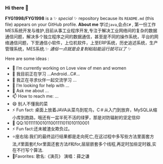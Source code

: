 ### Hi there 👋


**FYG1998/FYG1998** is a ✨ _special_ ✨ repository because its `README.md` (this file) appears on your GitHub profile.
**About me** 学过`java`,会点`C#` , 第一份工作 MES系统开发与维护,目前从事工业程序开发,专注于解决工业网络间的复杂的数据通信问题，解决多个独立程序之间的数据通信，甚至是不同的操作系统，平台的网络通信问题，下至通信小软件，上位机软件，上至ERP系统，历史追述系统，生产管理系统，MES系统.✨ _通俗一点就是会复制粘贴能运行就可以了_ ✨

Here are some ideas :

- 🔭 I’m currently working on Love view of men and women
- 🌱 我目前正在学习 ...Android...C#...
- 👯 我正在寻求伙伴一起交流学习 ...
- 🤔 I’m looking for help with ...
- 💬 Ask me about ...
- 📫 How to reach me: ...
- 😄 别人不懂我的菜
- ⚡ Fun fact: 桌面上放着JAVA从菜鸟到鸵鸟，C＃从入门到放弃，MySQL从缩小库到跑路，哦还有一盆半死不活的绿萝，那是对防辐射的坚定信仰
- 🐧 QQ:1011111001011001111011010110001
- ⚡ Fun fact:还未被渣女欺负过。
- ⭐座右铭:我们的最终运行结果都是走向死亡,在这过程中多写些方法里面套方法,if里面套if,for里面还套方法if和for,层层嵌套多个线程,再定时加些定时器,实在不行写个算法.
- 🎵Favorites: 歌名:《演员》 演唱：薛之谦

